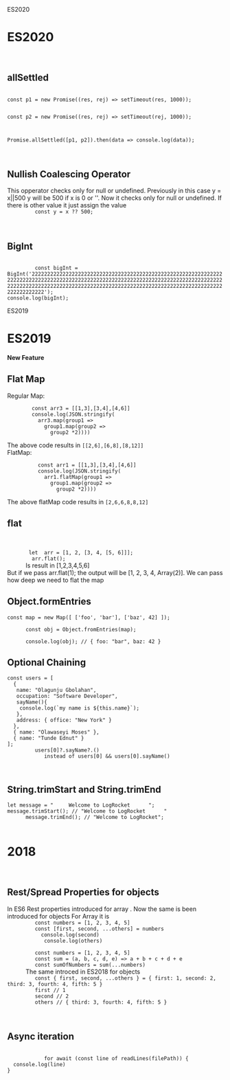 
   <html>
   <head>
      <link rel="stylesheet" type="text/css" media="all" href="src/js/jsq.css" />
   </head>
   <body> 
      <div>
         <div class="es2020">
        ES2020
      </div>
      <h1>ES2020</h2>
      <div></br>
<h2>allSettled</h2>
<div>
<code>
const p1 = new Promise((res, rej) => setTimeout(res, 1000));

const p2 = new Promise((res, rej) => setTimeout(rej, 1000));

Promise.allSettled([p1, p2]).then(data => console.log(data));
</code>
</div>
<div>
   <br/>
   <h2>Nullish Coalescing Operator</h2>
   <div>
      This opperator checks only for null or undefined. Previously in this case y = x||500 y will be 500 if x is 0 or ''. Now it checks only for null or undefined. If there is other value it just assign the value
      <code>
         const y = x ?? 500;
      </code>
   </div>
</div>
<div>
   <br/>
   <h2>BigInt</h2>
   <div>
      <code>
         const bigInt = BigInt('2222222222222222222222222222222222222222222222222222222222222222222222222222222222222222222222222222222222222222222222222222222222222222222222222222222222222222222222222222222222222222222222222222222222222222222222');
console.log(bigInt);
      </code>
   </div>
</div>
</div>
      </div>
      </div>
      </div>
      <div style="position:relative;">
      <div class="es2019">
        ES2019
      </div>
      <h1>ES2019</h1>
      <div>
        <b>New Feature</b>
      </div>
      <h2> Flat Map </h2>
      <div>
        Regular Map: <br/>
        <code>
        const arr3 = [[1,3],[3,4],[4,6]]
        console.log(JSON.stringify(
          arr3.map(group1 => 
            group1.map(group2 => 
              group2 *2))))
        </code>
       <br/>
         The above code results in <code>[[2,6],[6,8],[8,12]]</code>
        <br/>
        FlatMap: 
        <br/>
        <code>
          const arr1 = [[1,3],[3,4],[4,6]]
          console.log(JSON.stringify(
            arr1.flatMap(group1 => 
              group1.map(group2 => 
                group2 *2))))
        </code>
         <br/>
        The above flatMap code results in <code>[2,6,6,8,8,12]</code>
      </div>
      <div>
      <h2> flat </h2>
      <br/>
      <code> 
       let  arr = [1, 2, [3, 4, [5, 6]]]; 
        arr.flat();
      </code>
      Is result in [1,2,3,4,5,6]
      <br/>
      But if we pass arr.flat(1); the output will be [1, 2, 3, 4, Array(2)]. We can pass how deep we need to flat the map
      <h2> Object.formEntries </h2>
      <code>const map = new Map([ ['foo', 'bar'], ['baz', 42] ]); <br/>
      const obj = Object.fromEntries(map); <br/>
      console.log(obj); // { foo: "bar", baz: 42 } <br/></code>
      </div>
      <div>
         <h2> Optional Chaining </h2>
         <code>const users = [
  {
   name: "Olagunju Gbolahan",
   occupation: "Software Developer",
   sayName(){
    console.log(`my name is ${this.name}`);
   },
   address: { office: "New York" }
  },
  { name: "Olawaseyi Moses" },
  { name: "Tunde Ednut" }
];
         users[0]?.sayName?.() 
            instead of users[0] && users[0].sayName()
         
 </code>
      </div>
      <div>
   <h2>String.trimStart and String.trimEnd</h2>
   <code>let message = "     Welcome to LogRocket      ";
message.trimStart(); // "Welcome to LogRocket      "
      message.trimEnd(); // "Welcome to LogRocket";</code>
   </div>
   <div>
      <br/>
   <h1>2018</h1>
   <br/>
   <h2>Rest/Spread Properties for objects</h2>
   <div>
      In ES6 Rest properties introduced for array . Now the same is been introduced for objects
      For Array it is 
      <code>
         const numbers = [1, 2, 3, 4, 5]
         const [first, second, ...others] = numbers
           console.log(second)
            console.log(others)
      </code>
      <code>
         const numbers = [1, 2, 3, 4, 5]
         const sum = (a, b, c, d, e) => a + b + c + d + e
         const sumOfNumbers = sum(...numbers)
      </code>
      The same introced in ES2018 for objects
      <code>
         const { first, second, ...others } = { first: 1, second: 2, third: 3, fourth: 4, fifth: 5 }
         first // 1
         second // 2
         others // { third: 3, fourth: 4, fifth: 5 }
      </code>
   </div>
   <div>
      <br/>
      <h2>Async iteration </h2>
      <div>
         <code>
            for await (const line of readLines(filePath)) {
  console.log(line)
}
         </code>
      </div>
   </div>
   </div>
    </div></body></html>
